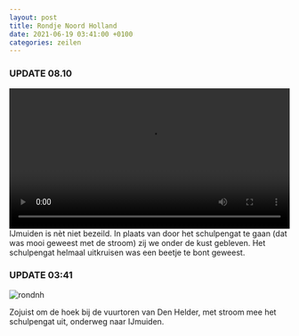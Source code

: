 ```yaml
---
layout: post
title: Rondje Noord Holland
date: 2021-06-19 03:41:00 +0100
categories: zeilen
---
```


### UPDATE 08.10

<video style="width:100%" controls>
 <source src="https://prisse.nl/assets/rondnh.mp4 ">videotag not supported
 </video>
IJmuiden is nèt niet bezeild. In plaats van door het schulpengat te gaan (dat was mooi geweest met de stroom) zij we onder de kust gebleven. Het schulpengat helmaal uitkruisen was een beetje te bont geweest.

### UPDATE 03:41
![rondnh](https://prisse.net/rondnh.jpg)

Zojuist om de hoek bij de vuurtoren van Den Helder, met stroom mee het schulpengat uit, onderweg naar IJmuiden.

